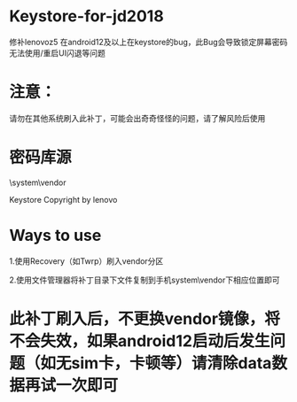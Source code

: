 

# Keystore-for-jd2018

修补lenovoz5 在android12及以上在keystore的bug，此Bug会导致锁定屏幕密码无法使用/重启UI闪退等问题

# 注意：

请勿在其他系统刷入此补丁，可能会出奇奇怪怪的问题，请了解风险后使用

# 密码库源

\system\vendor 

Keystore Copyright by lenovo

# Ways to use

1.使用Recovery（如Twrp）刷入vendor分区

2.使用文件管理器将补丁目录下文件复制到手机system\vendor下相应位置即可

# 此补丁刷入后，不更换vendor镜像，将不会失效，如果android12启动后发生问题（如无sim卡，卡顿等）请清除data数据再试一次即可


